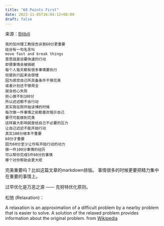 ```yaml
---
title: "60 Points First"
date: 2023-11-05T16:04:12+08:00
draft: false
---
```


来源：[Bilibili](https://www.bilibili.com/video/BV11H4y1R7Pm/)

```
我的加州理工教授告诉我60分更重要
硅谷有一句名言叫
move fast and break things
意思就是说要快速的行动
即便事情会被搞砸
每个人每天都有很多事情要执行
但是执行起来会很慢
因为感觉自己所具备条件不够完美
或者计划还不够周全
就会担心失败
担心做不到100分
所以迟迟都不会行动
其实我在刚开始读博的时候
每次做一件事情之前都喜欢暗示自己
要尽可能做到完美
这样最大影响就是给自己不必要的压力
让自己迟迟不能开始行动
其实100分根本不重要
60分才重要
因为60分至少让你有开始行动的动力
做一件100分事情的经历
可以帮你完成5件60分的事情
哪个对你帮助会更大呢
```

完美重要吗？比如这篇文章的markdown排版。
事情很多的时候更要把精力集中在重要的事情上。

过早优化是万恶之源 —— 克努特优化原则。

松弛 (Relaxation)：

A relaxation is an approximation of a difficult problem by a nearby problem that is easier to solve. A solution of the relaxed problem provides information about the original problem. from [Wikipedia](https://en.wikipedia.org/wiki/Relaxation_(approximation))
